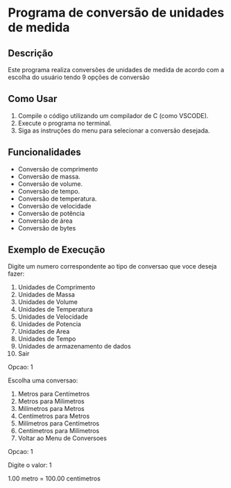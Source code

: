 # Programa de conversão de unidades de medida

## Descrição
Este programa realiza conversões de unidades de medida de acordo com a escolha do usuário tendo 9 opções de conversão 

## Como Usar
1. Compile o código utilizando um compilador de C (como VSCODE).
2. Execute o programa no terminal.
3. Siga as instruções do menu para selecionar a conversão desejada.

## Funcionalidades
- Conversão de comprimento 
- Conversão de massa.
- Conversão de volume.
- Conversão de tempo.
- Conversão de temperatura.
- Conversão de velocidade
- Conversão de potência 
- Conversão de área
- Conversão de bytes

## Exemplo de Execução

Digite um numero correspondente ao tipo de conversao que voce deseja fazer:
1. Unidades de Comprimento
2. Unidades de Massa
3. Unidades de Volume
4. Unidades de Temperatura
5. Unidades de Velocidade
6. Unidades de Potencia
7. Unidades de Area
8. Unidades de Tempo
9. Unidades de armazenamento de dados
0. Sair


Opcao: 1


Escolha uma conversao:
1. Metros para Centímetros
2. Metros para Milimetros
3. Milímetros para Metros
4. Centímetros para Metros
5. Milímetros para Centímetros
6. Centímetros para Milímetros
0. Voltar ao Menu de Conversoes


Opcao: 1


Digite o valor: 1


1.00 metro = 100.00 centimetros
